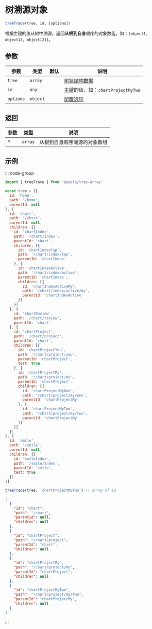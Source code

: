 # 树溯源对象

```js
treeTrace(tree, id, [options])
```

根据主键的值从树中溯源，返回**从根到自身**顺序的对象数组，如：`[object1, object12, object121]`。

## 参数

|   参数    |   类型   | 默认 |                        说明                        |
| --------- | -------- | ---- | -------------------------------------------------- |
| `tree`    | `array`  |      | [树状结构数据](./param.md#tree)                    |
| `id`      | `any`    |      | [主键](./param.md#id)的值，如：`chartProjectMyTwo` |
| `options` | `object` |      | [配置选项](./param.md#options)                     |

## 返回

| 参数 |  类型   |             说明             |
| ---- | ------- | ---------------------------- |
| *    | `array` | 从根到自身顺序溯源的对象数组 |

## 示例

::: code-group
```js [调用]
import { treeTrace } from '@axolo/tree-array'

const tree = [{
  id: 'home',
  path: '/home',
  parentId: null
}, {
  id: 'chart',
  path: '/chart',
  parentId: null,
  children: [{
    id: 'chartIndex',
    path: '/chart/index',
    parentId: 'chart',
    children: [{
      id: 'chartIndexTop',
      path: '/chart/index/top',
      parentId: 'chartIndex'
    }, {
      id: 'chartIndexActive',
      path: '/chart/index/active',
      parentId: 'chartIndex',
      children: [{
        id: 'chartIndexActiveMy',
        path: '/chart/index/active/my',
        parentId: 'chartIndexActive'
      }]
    }]
  }, {
    id: 'chartReview',
    path: '/chart/review',
    parentId: 'chart'
  }, {
    id: 'chartProject',
    path: '/chart/project',
    parentId: 'chart',
    children: [{
      id: 'chartProjectYou',
      path: '/chart/project/you',
      parentId: 'chartProject',
      test: true
    }, {
      id: 'chartProjectMy',
      path: '/chart/project/my',
      parentId: 'chartProject',
      children: [{
        id: 'chartProjectMyOne',
        path: '/chart/project/my/one',
        parentId: 'chartProjectMy'
      }, {
        id: 'chartProjectMyTwo',
        path: '/chart/project/my/two',
        parentId: 'chartProjectMy'
      }]
    }]
  }]
}, {
  id: 'smile',
  path: '/smile',
  parentId: null,
  children: [{
    id: 'smileIndex',
    path: '/smile/index',
    parentId: 'smile',
    test: true
  }]
}]

treeTrace(tree, 'chartProjectMyTwo') // array of id
```

```json [结果]
[
  {
    "id": "chart",
    "path": "/chart",
    "parentId": null,
    "children": null
  },
  {
    "id": "chartProject",
    "path": "/chart/project",
    "parentId": "chart",
    "children": null
  },
  {
    "id": "chartProjectMy",
    "path": "/chart/project/my",
    "parentId": "chartProject",
    "children": null
  },
  {
    "id": "chartProjectMyTwo",
    "path": "/chart/project/my/two",
    "parentId": "chartProjectMy",
    "children": null
  }
]
```
:::
